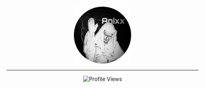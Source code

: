 



<p align="center">
  <img src="https://github.com/nixxcop/assets/blob/main/profile.png" width="150" height="150" alt="Profile Picture">
 
</p>


---
<p align="center">
  <img src="https://komarev.com/ghpvc/?username=nixxcop&color=blue&style=flat" alt="Profile Views"/>
</p>


